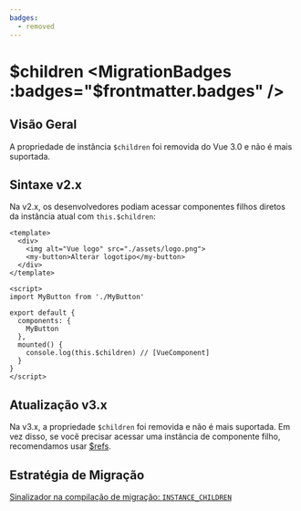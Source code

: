 ```yaml
---
badges:
  - removed
---
```


# $children <MigrationBadges :badges="$frontmatter.badges" />

## Visão Geral

A propriedade de instância `$children` foi removida do Vue 3.0 e não é mais suportada.

## Sintaxe v2.x

Na v2.x, os desenvolvedores podiam acessar componentes filhos diretos da instância atual com `this.$children`:

```vue
<template>
  <div>
    <img alt="Vue logo" src="./assets/logo.png">
    <my-button>Alterar logotipo</my-button>
  </div>
</template>

<script>
import MyButton from './MyButton'

export default {
  components: {
    MyButton
  },
  mounted() {
    console.log(this.$children) // [VueComponent]
  }
}
</script>
```

## Atualização v3.x

Na v3.x, a propriedade `$children` foi removida e não é mais suportada. Em vez disso, se você precisar acessar uma instância de componente filho, recomendamos usar [$refs](/guide/component-template-refs.html#refs-de-template).

## Estratégia de Migração

[Sinalizador na compilação de migração: `INSTANCE_CHILDREN`](migration-build.html#configuracao-de-compatibilidade)
